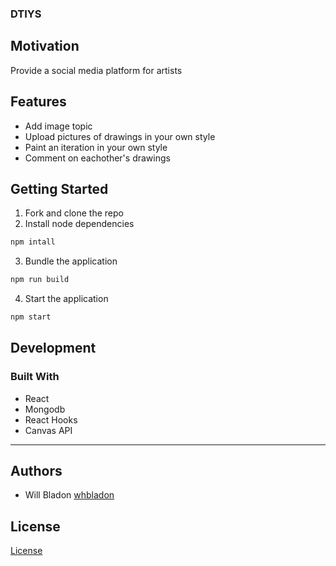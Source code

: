 
### DTIYS



## Motivation
Provide a social media platform for artists

## Features
* Add image topic
* Upload pictures of drawings in your own style
* Paint an iteration in your own style
* Comment on eachother's drawings

## Getting Started

1. Fork and clone the repo
2. Install node dependencies
```bash
npm intall
```
3. Bundle the application
```js
npm run build
```
4. Start the application

```bash
npm start
```

## Development
### Built With
* React
* Mongodb
* React Hooks
* Canvas API
* **




## Authors
* Will Bladon [whbladon](https://github.com/whbladon)

## License
[License](https://github.com/oslabs-beta/socketcast/LICENSE)
